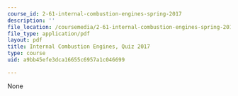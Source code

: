 ```yaml
---
course_id: 2-61-internal-combustion-engines-spring-2017
description: ''
file_location: /coursemedia/2-61-internal-combustion-engines-spring-2017/a9bb45efe3dca16655c6957a1c046699_MIT2_61S17_quiz_2017.pdf
file_type: application/pdf
layout: pdf
title: Internal Combustion Engines, Quiz 2017
type: course
uid: a9bb45efe3dca16655c6957a1c046699

---
```

None